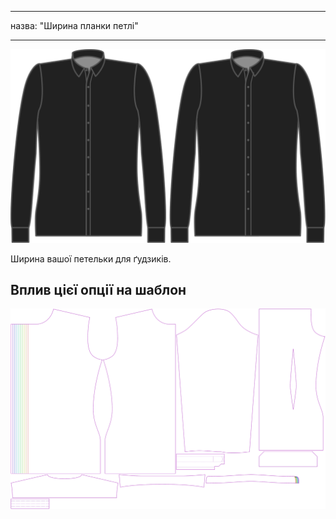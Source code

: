 - - -
назва: "Ширина планки петлі"
- - -

![Ширина планки петлі для ґудзиків](buttonholeplacketwidth.svg)

Ширина вашої петельки для ґудзиків.

## Вплив цієї опції на шаблон

![На цьому зображенні показано вплив цієї опції шляхом накладання декількох варіантів, які мають різне значення для цієї опції](simon_buttonholeplacketwidth_sample.svg "Вплив цієї опції на шаблон")
